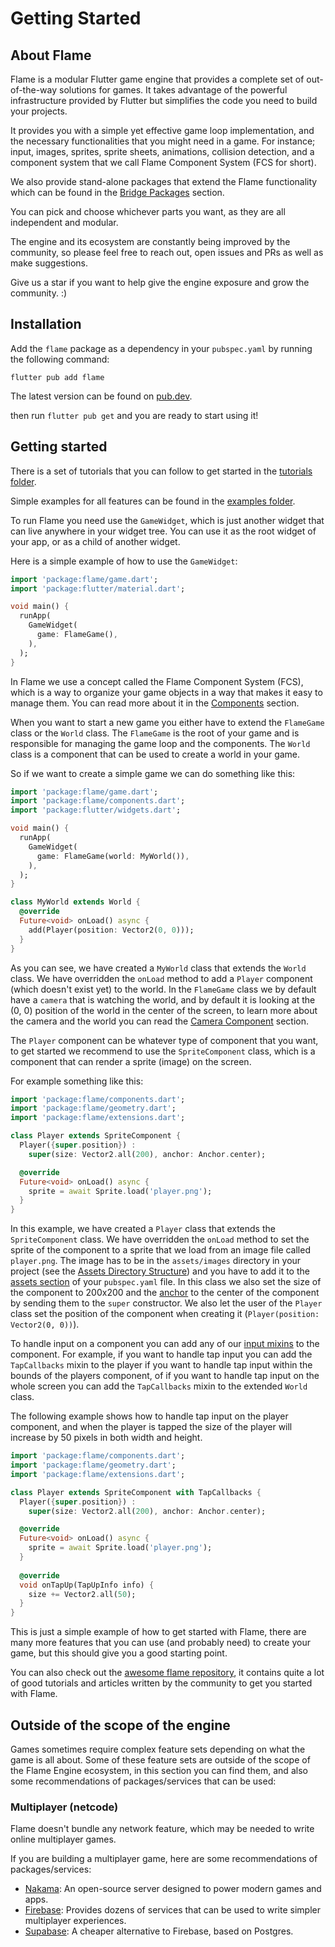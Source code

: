 # Getting Started


## About Flame

Flame is a modular Flutter game engine that provides a complete set of out-of-the-way solutions for
games. It takes advantage of the powerful infrastructure provided by Flutter but simplifies the code
you need to build your projects.

It provides you with a simple yet effective game loop implementation, and the necessary
functionalities that you might need in a game. For instance; input, images, sprites, sprite sheets,
animations, collision detection, and a component system that we call Flame Component System (FCS for
short).

We also provide stand-alone packages that extend the Flame functionality which can be found in the
[Bridge Packages](bridge_packages/bridge_packages.md) section.

You can pick and choose whichever parts you want, as they are all independent and modular.

The engine and its ecosystem are constantly being improved by the community, so please feel free to
reach out, open issues and PRs as well as make suggestions.

Give us a star if you want to help give the engine exposure and grow the community. :)


## Installation

Add the `flame` package as a dependency in your `pubspec.yaml` by running the following command:

```console
flutter pub add flame
```

The latest version can be found on [pub.dev](https://pub.dev/packages/flame/install).

then run `flutter pub get` and you are ready to start using it!


## Getting started

There is a set of tutorials that you can follow to get started in the
[tutorials folder](https://github.com/flame-engine/flame/tree/main/doc/tutorials).

Simple examples for all features can be found in the
[examples folder](https://github.com/flame-engine/flame/tree/main/examples).

To run Flame you need use the `GameWidget`, which is just another widget that can live anywhere in
your widget tree. You can use it as the root widget of your app, or as a child of another widget.

Here is a simple example of how to use the `GameWidget`:

```dart
import 'package:flame/game.dart';
import 'package:flutter/material.dart';

void main() {
  runApp(
    GameWidget(
      game: FlameGame(),
    ),
  );
}
```

In Flame we use a concept called the Flame Component System (FCS), which is a way to organize your
game objects in a way that makes it easy to manage them. You can read more about it in the
[Components](flame/components.md) section.

When you want to start a new game you either have to extend the `FlameGame` class or the `World`
class. The `FlameGame` is the root of your game and is responsible for managing the game loop and
the components. The `World` class is a component that can be used to create a world in your game.

So if we want to create a simple game we can do something like this:

```dart
import 'package:flame/game.dart';
import 'package:flame/components.dart';
import 'package:flutter/widgets.dart';

void main() {
  runApp(
    GameWidget(
      game: FlameGame(world: MyWorld()),
    ),
  );
}

class MyWorld extends World {
  @override
  Future<void> onLoad() async {
    add(Player(position: Vector2(0, 0)));
  }
}
```

As you can see, we have created a `MyWorld` class that extends the `World` class. We have overridden
the `onLoad` method to add a `Player` component (which doesn't exist yet) to the world. In the
`FlameGame` class we by default have a `camera` that is watching the world, and by default it is
looking at the (0, 0) position of the world in the center of the screen, to learn more about the
camera and the world you can read the [Camera Component](flame/camera.md) section.

The `Player` component can be whatever type of component that you want, to get started we recommend
to use the `SpriteComponent` class, which is a component that can render a sprite (image) on the
screen.

For example something like this:

```dart
import 'package:flame/components.dart';
import 'package:flame/geometry.dart';
import 'package:flame/extensions.dart';

class Player extends SpriteComponent {
  Player({super.position}) :
    super(size: Vector2.all(200), anchor: Anchor.center);

  @override
  Future<void> onLoad() async {
    sprite = await Sprite.load('player.png');
  }
}
```

In this example, we have created a `Player` class that extends the `SpriteComponent` class. We have
overridden the `onLoad` method to set the sprite of the component to a sprite that we load from an
image file called `player.png`. The image has to be in the `assets/images` directory in your project
(see the [Assets Directory Structure](flame/structure.md)) and you have to add it to the
[assets section](https://docs.flutter.dev/ui/assets/assets-and-images) of your `pubspec.yaml` file.
In this class we also set the size of the component to 200x200 and the [anchor](flame/components.md#anchor)
to the center of the component by sending them to the `super` constructor. We also let the user of
the `Player` class set the position of the component when creating it
(`Player(position: Vector2(0, 0))`).

To handle input on a component you can add any of our [input mixins](flame/inputs/inputs.md) to the
component. For example, if you want to handle tap input you can add the `TapCallbacks` mixin to the
player if you want to handle tap input within the bounds of the players component, of if you want to
handle tap input on the whole screen you can add the `TapCallbacks` mixin to the extended `World`
class.

The following example shows how to handle tap input on the player component, and when the player is
tapped the size of the player will increase by 50 pixels in both width and height.

```dart
import 'package:flame/components.dart';
import 'package:flame/geometry.dart';
import 'package:flame/extensions.dart';

class Player extends SpriteComponent with TapCallbacks {
  Player({super.position}) :
    super(size: Vector2.all(200), anchor: Anchor.center);

  @override
  Future<void> onLoad() async {
    sprite = await Sprite.load('player.png');
  }
  
  @override
  void onTapUp(TapUpInfo info) {
    size += Vector2.all(50);
  }
}
```

This is just a simple example of how to get started with Flame, there are many more features that you
can use (and probably need) to create your game, but this should give you a good starting point.

You can also check out the [awesome flame repository](https://github.com/flame-engine/awesome-flame#user-content-articles--tutorials),
it contains quite a lot of good tutorials and articles written by the community to get you started
with Flame.


## Outside of the scope of the engine

Games sometimes require complex feature sets depending on what the game is all about. Some of these
feature sets are outside of the scope of the Flame Engine ecosystem, in this section you can find
them, and also some recommendations of packages/services that can be used:


### Multiplayer (netcode)

Flame doesn't bundle any network feature, which may be needed to write online multiplayer games.

If you are building a multiplayer game, here are some recommendations of packages/services:

- [Nakama](https://github.com/obrunsmann/flutter_nakama/): An open-source server designed
 to power modern games and apps.
- [Firebase](https://firebase.google.com/): Provides dozens of services that can be used to write
simpler multiplayer experiences.
- [Supabase](https://supabase.com/): A cheaper alternative to Firebase, based on Postgres.
